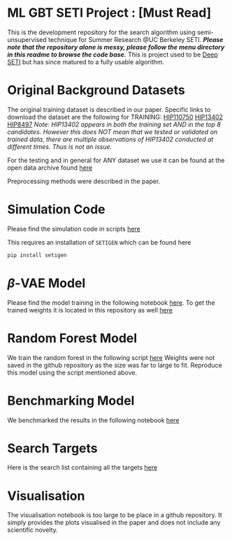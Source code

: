 # ML GBT SETI Project : [Must Read]
This is the development repository for the search algorithm using semi-unsupervised technique for Summer Research @UC Berkeley SETI.
***Please note that the repository alone is messy, please follow the menu directory in this readme to browse the code base.***  This is project used to be [Deep SETI](https://github.com/PetchMa/DeepSeti) but has since matured to a fully usable algorithm.


# Original Background Datasets
The original training dataset is described in our paper. Specific links to download the dataset are the following for TRAINING:
[HIP110750](http://seti.berkeley.edu/opendata/?onLoad=1&target=HIP110750&telescopes=["gbt"]&fileTypes=["hdf5"]&dataTypes=["fine"])
[HIP13402](http://seti.berkeley.edu/opendata/?onLoad=1&target=HIP13402&telescopes=["gbt"]&fileTypes=["hdf5"]&dataTypes=["fine"])
[HIP8497](http://seti.berkeley.edu/opendata/?onLoad=1&target=HIP8497&telescopes=["gbt"]&fileTypes=["hdf5"]&dataTypes=["fine"])
*Note: HIP13402 appears in both the training set AND in the top 8 candidates. However this does NOT mean that we tested or validated on trained data, there are multiple observations of HIP13402 conducted at different times. Thus is not an issue.* 

For the testing and in general for ANY dataset we use it can be found at the open data archive found [here](http://seti.berkeley.edu/opendata)

Preprocessing methods were described in the paper.

# Simulation Code
Please find the simulation code in scripts [here](https://github.com/PetchMa/ML_GBT_SETI/blob/4096_pipeline/test_bench/synthetic_real_dynamic.py)

This requires an installation of `SETIGEN` which can be found here 
```bash
pip install setigen
```

# $\beta$-VAE Model
Please find the model training in the following notebook [here](https://github.com/PetchMa/ML_GBT_SETI/blob/4096_pipeline/test_bench/VAE_NEW_ACCELERATED-BLPC1-8hz-1.ipynb).
To get the trained weights it is located in this repository as well [here](https://github.com/PetchMa/ML_GBT_SETI/blob/4096_pipeline/test_bench/VAE-BLPC1-ENCODER_compressed_512v13-0.h5)

# Random Forest Model
We train the random forest in the following script [here](https://github.com/PetchMa/ML_GBT_SETI/blob/4096_pipeline/test_bench/test_real_full_dynamic_forest.py)
Weights were not saved in the github repository as the size was far to large to fit. 
Reproduce this model using the script mentioned above.

# Benchmarking Model
We benchmarked the results in the following notebook [here](https://github.com/PetchMa/ML_GBT_SETI/blob/4096_pipeline/test_bench/Benchmark_paper_final.ipynb)

# Search Targets
Here is the search list containing all the targets [here](https://github.com/PetchMa/ML_GBT_SETI/blob/4096_pipeline/data_archive/L_band_directory.csv)

# Visualisation
The visualisation notebook is too large to be place in a github repository. It simply provides the plots visualised in the paper and does not include any scientific novelty. 

